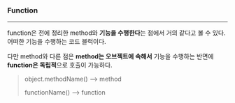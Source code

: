 ### Function

---

function은 전에 정리한 method와 **기능을 수행한다**는 점에서 거의 같다고 볼 수 있다. 어떠한 기능을 수행하는 코드 블럭이다.

다만 method와 다른 점은 **method는 오브젝트에 속해서** 기능을 수행하는 반면에 **function은 독립적**으로 호출이 가능하다.

> object.methodName() --> method
>
> functionName() --> function

